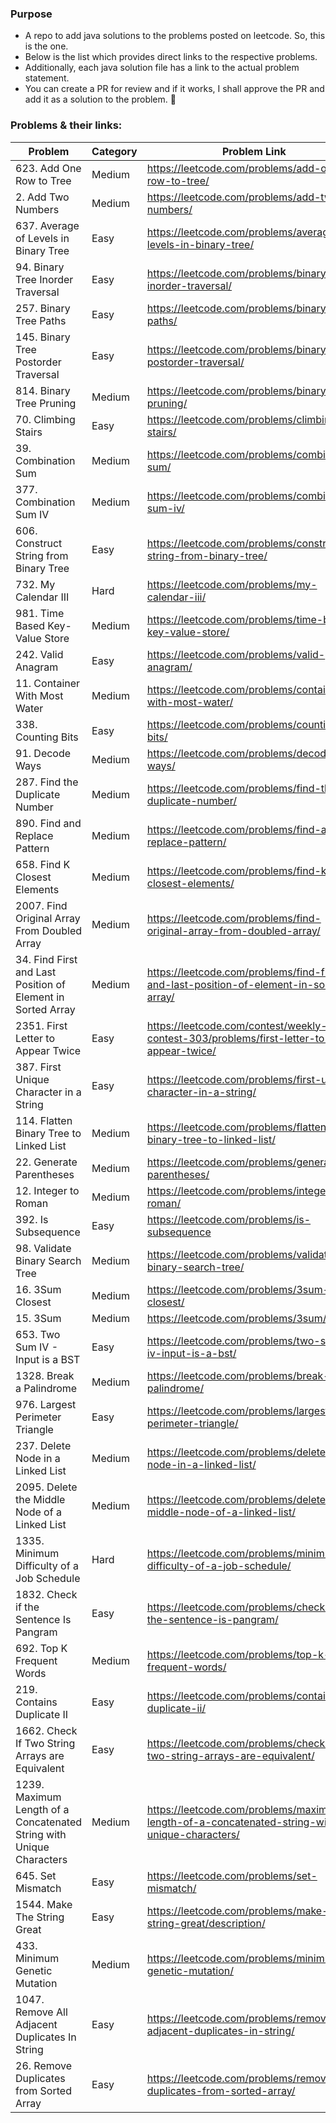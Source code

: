 ### Purpose
- A repo to add java solutions to the problems posted on leetcode. So, this is the one.
- Below is the list which provides direct links to the respective problems.
- Additionally, each java solution file has a link to the actual problem statement.
- You can create a PR for review and if it works, I shall approve the PR and add it as a solution to the problem. :slightly_smiling_face:

### Problems & their links:
| Problem | Category | Problem Link |
| ------- | -------- | -------------|
| 623. Add One Row to Tree | Medium | https://leetcode.com/problems/add-one-row-to-tree/ |
| 2. Add Two Numbers | Medium | https://leetcode.com/problems/add-two-numbers/ |
| 637. Average of Levels in Binary Tree | Easy | https://leetcode.com/problems/average-of-levels-in-binary-tree/ |
| 94. Binary Tree Inorder Traversal | Easy | https://leetcode.com/problems/binary-tree-inorder-traversal/ |
| 257. Binary Tree Paths | Easy | https://leetcode.com/problems/binary-tree-paths/ |
| 145. Binary Tree Postorder Traversal | Easy | https://leetcode.com/problems/binary-tree-postorder-traversal/ |
| 814. Binary Tree Pruning | Medium | https://leetcode.com/problems/binary-tree-pruning/ |
| 70. Climbing Stairs | Easy | https://leetcode.com/problems/climbing-stairs/ |
| 39. Combination Sum | Medium | https://leetcode.com/problems/combination-sum/ |
| 377. Combination Sum IV | Medium | https://leetcode.com/problems/combination-sum-iv/ |
| 606. Construct String from Binary Tree | Easy | https://leetcode.com/problems/construct-string-from-binary-tree/ |
| 732. My Calendar III | Hard | https://leetcode.com/problems/my-calendar-iii/ |
| 981. Time Based Key-Value Store | Medium | https://leetcode.com/problems/time-based-key-value-store/ |
| 242. Valid Anagram | Easy | https://leetcode.com/problems/valid-anagram/ |
| 11. Container With Most Water | Medium | https://leetcode.com/problems/container-with-most-water/ |
| 338. Counting Bits | Easy | https://leetcode.com/problems/counting-bits/ |
| 91. Decode Ways | Medium | https://leetcode.com/problems/decode-ways/ |
| 287. Find the Duplicate Number | Medium | https://leetcode.com/problems/find-the-duplicate-number/ |
| 890. Find and Replace Pattern | Medium | https://leetcode.com/problems/find-and-replace-pattern/ |
| 658. Find K Closest Elements | Medium | https://leetcode.com/problems/find-k-closest-elements/ |
| 2007. Find Original Array From Doubled Array | Medium | https://leetcode.com/problems/find-original-array-from-doubled-array/ |
| 34. Find First and Last Position of Element in Sorted Array | Medium | https://leetcode.com/problems/find-first-and-last-position-of-element-in-sorted-array/ |
| 2351. First Letter to Appear Twice | Easy | https://leetcode.com/contest/weekly-contest-303/problems/first-letter-to-appear-twice/ |
| 387. First Unique Character in a String | Easy | https://leetcode.com/problems/first-unique-character-in-a-string/ |
| 114. Flatten Binary Tree to Linked List | Medium | https://leetcode.com/problems/flatten-binary-tree-to-linked-list/ |
| 22. Generate Parentheses | Medium | https://leetcode.com/problems/generate-parentheses/ |
| 12. Integer to Roman | Medium | https://leetcode.com/problems/integer-to-roman/ |
| 392. Is Subsequence | Easy | https://leetcode.com/problems/is-subsequence |
| 98. Validate Binary Search Tree | Medium | https://leetcode.com/problems/validate-binary-search-tree/ |
| 16. 3Sum Closest | Medium | https://leetcode.com/problems/3sum-closest/ |
| 15. 3Sum | Medium | https://leetcode.com/problems/3sum/ |
| 653. Two Sum IV - Input is a BST | Easy | https://leetcode.com/problems/two-sum-iv-input-is-a-bst/ |
| 1328. Break a Palindrome | Medium | https://leetcode.com/problems/break-a-palindrome/ |
| 976. Largest Perimeter Triangle | Easy | https://leetcode.com/problems/largest-perimeter-triangle/ |
| 237. Delete Node in a Linked List | Medium | https://leetcode.com/problems/delete-node-in-a-linked-list/ |
| 2095. Delete the Middle Node of a Linked List | Medium | https://leetcode.com/problems/delete-the-middle-node-of-a-linked-list/ |
| 1335. Minimum Difficulty of a Job Schedule | Hard | https://leetcode.com/problems/minimum-difficulty-of-a-job-schedule/ |
| 1832. Check if the Sentence Is Pangram | Easy | https://leetcode.com/problems/check-if-the-sentence-is-pangram/ |
| 692. Top K Frequent Words | Medium | https://leetcode.com/problems/top-k-frequent-words/ |
| 219. Contains Duplicate II | Easy | https://leetcode.com/problems/contains-duplicate-ii/ |
| 1662. Check If Two String Arrays are Equivalent | Easy | https://leetcode.com/problems/check-if-two-string-arrays-are-equivalent/ |
| 1239. Maximum Length of a Concatenated String with Unique Characters | Medium | https://leetcode.com/problems/maximum-length-of-a-concatenated-string-with-unique-characters/ |
| 645. Set Mismatch | Easy | https://leetcode.com/problems/set-mismatch/ |
| 1544. Make The String Great | Easy | https://leetcode.com/problems/make-the-string-great/description/ |
| 433. Minimum Genetic Mutation | Medium | https://leetcode.com/problems/minimum-genetic-mutation/ |
| 1047. Remove All Adjacent Duplicates In String | Easy | https://leetcode.com/problems/remove-all-adjacent-duplicates-in-string/ |
| 26. Remove Duplicates from Sorted Array | Easy | https://leetcode.com/problems/remove-duplicates-from-sorted-array/ |


